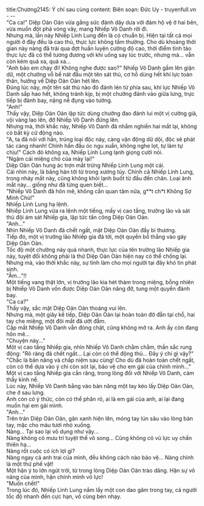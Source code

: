 title:Chương2145: Ý chí sau cùng
content:
Biên soạn: Đức Uy - truyenfull.vn<br>- --<br>"Ca ca!" Diệp Oản Oản vừa gắng sức đánh dây dưa với đám hộ vệ ở hai bên, vừa muốn đột phá vòng vây, mang Nhiếp Vô Danh rời đi.<br>Nhưng mà, lần này Nhiếp Linh Lung đến là có chuẩn bị. Hiện tại tất cả mọi người ở đây đều là cao thủ, thực lực không tầm thường. Cho dù khoảng thời gian này nàng đã trải qua đợt huấn luyện cường độ cao, thời điểm tỉnh táo thực lực đã có thể tương đương với khi uống say lúc trước, nhưng mà... vẫn còn kém quá xa, quá xa...<br>"Anh bảo em chạy đi! Không nghe được sao?" Nhiếp Vô Danh gầm lên giận dữ, một chưởng vỗ bể nát đầu một tên sát thủ, cơ hồ dùng hết khí lực toàn thân, hướng về Diệp Oản Oản hét lên.<br>Đúng lúc này, một tên sát thủ nào đó đánh lén từ phía sau, khí lực Nhiếp Vô Danh sắp hao hết, không tránh kịp, bị một chưởng đánh vào giữa lưng, trực tiếp bị đánh bay, nặng nề đụng vào tường.<br>"Anh!"<br>Thấy vậy, Diệp Oản Oản lập tức dùng chưởng đao đánh lui một vị cường giả, vội vàng lao lên, đỡ Nhiếp Vô Danh đứng lên.<br>Nhưng mà, thời khắc này, Nhiếp Vô Danh đã nhắm nghiền hai mắt lại, không có bất kỳ cử động nào.<br>"A, ta đã nói với hắn, trúng loại độc này, càng vận động dữ dội, độc sẽ phát tác càng nhanh! Chính hắn đầu óc ngu xuẩn, không nghe lọt, tự làm tự chịu!" Cách đó không xa, Nhiếp Linh Lung lạnh giọng cười nói.<br>"Ngậm cái miệng chó của mày lại!"<br>Diệp Oản Oản hung ác trợn mắt trừng Nhiếp Linh Lung một cái.<br>Cái nhìn này, là băng hàn tới từ trong xương tủy. Chính cả Nhiếp Linh Lung, trong nháy mắt này, cũng không khỏi lạnh buốt từ đầu đến chân. Loại ánh mắt này... giống như đã từng quen biết...<br>"Nhiếp Vô Danh đã hôn mê, không cần quan tâm nữa, g**t ch*t Không Sợ Minh Chủ!"<br>Nhiếp Linh Lung hạ lệnh.<br>Nhiếp Linh Lung vừa ra lệnh một tiếng, mấy vị cao tầng, trưởng lão và sát thủ đội ám sát Nhiếp gia, lập tức tấn công Diệp Oản Oản.<br>"Anh..."<br>Nhìn Nhiếp Vô Danh đã chết ngất, mặt Diệp Oản Oản đầy bi thương.<br>Tiếp đó, một vị trưởng lão Nhiếp gia đã tới, một quyền bổ thẳng vào gáy Diệp Oản Oản.<br>Tốc độ một chưởng này quá nhanh, thực lực của tên trưởng lão Nhiếp gia này, tuyệt đối không phải là thứ Diệp Oản Oản hiện nay có thể chống lại.<br>Nhưng mà, vào thời khắc này, sự tình làm cho mọi người tại đây khó tin phát sinh.<br>"Ầm..."!!<br>Một tiếng vang thật lớn, vị trưởng lão kia hét thảm trong miệng, bỗng nhiên bị Nhiếp Vô Danh vốn được Diệp Oản Oản nâng đỡ, tung một quyền đánh bay.<br>"Ca ca?"<br>Thấy vậy, sắc mặt Diệp Oản Oản thoáng vui lên.<br>Nhưng mà, một giây kế tiếp, Diệp Oản Oản lại hoàn toàn đờ đẫn tại chỗ, hai tay che miệng, một đôi mắt đã ướt đẫm.<br>Cặp mắt Nhiếp Vô Danh vẫn đóng chặt, cũng không mở ra. Anh ấy còn đang hôn mê...<br>"Chuyện này..."<br>Một vị cao tầng Nhiếp gia, nhìn Nhiếp Vô Danh chằm chằm, thần sắc rung động: "Rõ ràng đã chết ngất... Lại còn có thể động thủ... Đây ý chí gì vậy?"<br>"Chắc là bản năng và chấp niệm sau cùng! Cho dù đã hoàn toàn chết ngất, còn có thể dựa vào ý chí còn sót lại, bảo vệ cho em gái của chính mình..." Một vị cao tầng Nhiếp gia cắn răng, trong lòng đối với Nhiếp Vô Danh, cảm thấy kính nể.<br>Lúc này, Nhiếp Vô Danh bằng vào bản năng một tay kéo lấy Diệp Oản Oản, che ở sau lưng.<br>Anh còn có ý thức, còn có thể phân rõ, ai là em gái của anh, ai lại đang muốn hại em gái mình.<br>"Anh..."<br>Trên trán Diệp Oản Oản, gân xanh hiện lên, móng tay lún sâu vào lòng bàn tay, mặc cho máu tươi nhỏ xuống.<br>Nàng... Tại sao lại vô dụng như vậy...<br>Nàng không có mưu trí tuyệt thế vô song... Cũng không có vũ lực uy chấn thiên hạ...<br>Nàng rốt cuộc có ích lợi gì?<br>Nàng ngay cả anh trai của mình, đều không cách nào bảo vệ... Nàng chính là một thứ phế vật!<br>Một hận ý to lớn ngút trời, từ trong lòng Diệp Oản Oản trào dâng. Hận sự vô năng của mình, hận chính mình vô lực!<br>"Muốn chết!"<br>Trong lúc đó, Nhiếp Linh Lung nắm lấy một con dao găm trong tay, cả người tốc độ nhanh đến cực hạn, vô cùng bén nhạy.